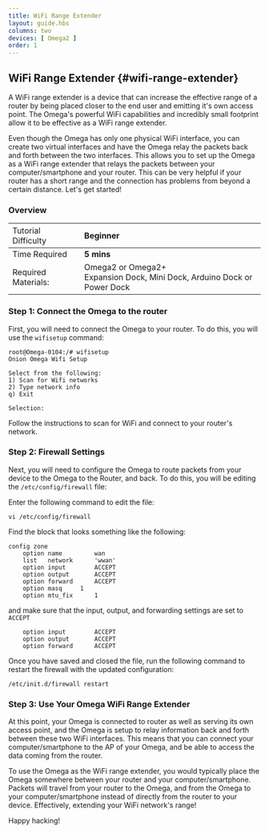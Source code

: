 ```yaml
---
title: WiFi Range Extender
layout: guide.hbs
columns: two
devices: [ Omega2 ]
order: 1
---
```


## WiFi Range Extender {#wifi-range-extender}

A WiFi range extender is a device that can increase the effective range of a router by being placed closer to the end user and emitting it's own access point.
The Omega's powerful WiFi capabilities and incredibly small footprint allow it to be effective as a WiFi range extender.


<!-- illustration -->

Even though the Omega has only one physical WiFi interface, you can create two virtual interfaces and have the Omega relay the packets back and forth between the two interfaces. This allows you to set up the Omega as a WiFi range extender that relays the packets between your computer/smartphone and your router. This can be very helpful if your router has a short range and the connection has problems from beyond a certain distance.
Let's get started!


### Overview

| <span style="font-weight:normal">Tutorial Difficulty</span> | Beginner |
| :--- | :--- |
| Time Required | **5 mins** |
| Required Materials: | Omega2 or Omega2+<br>Expansion Dock, Mini Dock, Arduino Dock or Power Dock |

<!-- batch2: add a few sentences describing at a high level what the steps will accomplish -->

### Step 1: Connect the Omega to the router

First, you will need to connect the Omega to your router. To do this, you will use the `wifisetup` command:

```
root@Omega-0104:/# wifisetup
Onion Omega Wifi Setup

Select from the following:
1) Scan for Wifi networks
2) Type network info
q) Exit

Selection:
```

Follow the instructions to scan for WiFi and connect to your router's network.

<!-- section on making sure the firewall forwards STA->AP -->
### Step 2: Firewall Settings

Next, you will need to configure the Omega to route packets from your device to the Omega to the Router, and back. To do this, you will be editing the `/etc/config/firewall` file:

Enter the following command to edit the file:
```
vi /etc/config/firewall
```

Find the block that looks something like the following:

```
config zone
    option name         wan
    list   network      'wwan'
    option input        ACCEPT
    option output       ACCEPT
    option forward      ACCEPT
    option masq     1
    option mtu_fix      1
```

and make sure that the input, output, and forwarding settings are set to `ACCEPT`

```
    option input        ACCEPT
    option output       ACCEPT
    option forward      ACCEPT
```


Once you have saved and closed the file, run the following command to restart the firewall with the updated configuration:

```
/etc/init.d/firewall restart
```


### Step 3: Use Your Omega WiFi Range Extender

At this point, your Omega is connected to router as well as serving its own access point, and the Omega is setup to relay information back and forth between these two WiFi interfaces. This means that you can connect your computer/smartphone to the AP of your Omega, and be able to access the data coming from the router.

To use the Omega as the WiFi range extender, you would typically place the Omega somewhere between your router and your computer/smartphone. Packets will travel from your router to the Omega, and from the Omega to your computer/smartphone instead of directly from the router to your device. Effectively, extending your WiFi network's range!

Happy hacking!
